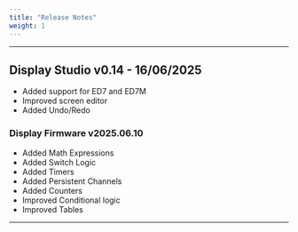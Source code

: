 ```yaml
---
title: "Release Notes"
weight: 1
---
```


---

## Display Studio v0.14 - 16/06/2025
 - Added support for ED7 and ED7M
 - Improved screen editor
 - Added Undo/Redo

### Display Firmware v2025.06.10
 - Added Math Expressions
 - Added Switch Logic
 - Added Timers
 - Added Persistent Channels
 - Added Counters
 - Improved Conditional logic
 - Improved Tables

 ---